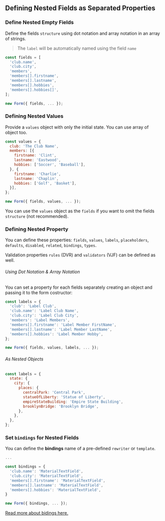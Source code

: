 ## Defining Nested Fields as Separated Properties

### Define Nested Empty Fields

Define the fields `structure` using dot notation and array notation in an array of strings.

> The `label` will be automatically named using the field `name`

```javascript
const fields = [
  'club.name',
  'club.city',
  'members',
  'members[].firstname',
  'members[].lastname',
  'members[].hobbies',
  'members[].hobbies[]',
];

new Form({ fields, ... });

```

### Defining Nested Values

Provide a `values` object with only the initial state. You can use array of object too.

```javascript
const values = {
  club: 'The Club Name',
  members: [{
    firstname: 'Clint',
    lastname: 'Eastwood',
    hobbies: ['Soccer', 'Baseball'],
  }, {
    firstname: 'Charlie',
    lastname: 'Chaplin',
    hobbies: ['Golf', 'Basket'],
  }],
};

new Form({ fields, values, ... });
```

You can use the `values` object as the `fields` if you want to omit the fields `structure` (not recommended).

### Defining Nested Property

You can define these properties: `fields`, `values`, `labels`, `placeholders`, `defaults`, `disabled`, `related`, `bindings`, `types`.

Validation properties `rules` (DVR) and `validators` (VJF) can be defined as well.

###### Using Dot Notation & Array Notation

You can set a property for each fields separately creating an object and passing it to the form costructor:

```javascript
const labels = {
  'club': 'Label Club',
  'club.name': 'Label Club Name',
  'club.city': 'Label Club City',
  'members': 'Label Members',
  'members[].firstname': 'Label Member FirstName',
  'members[].lastname': 'Label Member LastName',
  'members[].hobbies': 'Label Member Hobby',
};

new Form({ fields, values, labels, ... });
```

###### As Nested Objects

```javascript
const labels = {
  state: {
    city: {
      places: {
        centralPark: 'Central Park',
        statueOfLiberty: 'Statue of Liberty',
        empireStateBuilding: 'Empire State Building',
        brooklynBridge: 'Brooklyn Bridge',
      },
    },
  },
};
```

### Set `bindings` for Nested Fields

You can define the **bindings** name of a pre-defined `rewriter` or `template`.

```javascript
...

const bindings = {
  'club.name': 'MaterialTextField',
  'club.city': 'MaterialTextField',
  'members[].firstname': 'MaterialTextField',
  'members[].lastname': 'MaterialTextField',
  'members[].hobbies': 'MaterialTextField',
}

new Form({ bindings, ... });
```

[Read more about bidings here.](https://foxhound87.github.io/mobx-react-form/docs/bindings/)
